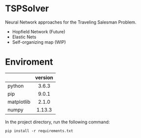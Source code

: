 # TSPSolver
Neural Network approaches for the Traveling Salesman Problem.
- Hopfield Network (Future)
- Elastic Nets
- Self-organizing map (WIP)

# Enviroment
| |version|
|:--|:--:|
|python|3.6.3|
|pip|9.0.1|
|matplotlib|2.1.0|
|numpy|1.13.3|

In the project directory, run the following command:  
```
pip install -r requirements.txt
```
